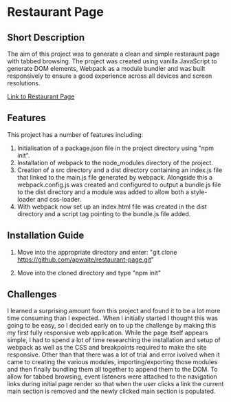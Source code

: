# Restaurant Page

## Short Description

The aim of this project was to generate a clean and simple restaraunt page with tabbed browsing. The project was created using vanilla JavaScript to generate DOM elements, Webpack as a module bundler and was built responsively to ensure a good experience across all devices and screen resolutions.

[Link to Restaurant Page](https://apwaite.github.io/restaurant-page/)

## Features

This project has a number of features including:

1. Initialisation of a package.json file in the project directory using "npm init".
2. Installation of webpack to the node_modules directory of the project.
3. Creation of a src directory and a dist directory containing an index.js file that linked to the main.js file generated by webpack. Alongside this a webpack.config.js was created and configured to output a bundle.js file to the dist directory and a module was added to allow both a style-loader and css-loader.
4. With webpack now set up an index.html file was created in the dist directory and a script tag pointing to the bundle.js file added.

## Installation Guide

1. Move into the appropriate directory and enter: "git clone https://github.com/apwaite/restaurant-page.git"

2. Move into the cloned directory and type "npm init"

## Challenges

I learned a surprising amount from this project and found it to be a lot more time consuming than I expected.. When I initially started I thought this was going to be easy, so I decided early on to up the challenge by making this my first fully responsive web application. While the page itself appears simple, I had to spend a lot of time researching the installation and setup of webpack as well as the CSS and breakpoints required to make the site responsive. Other than that there was a lot of trial and error ivolved when it came to creating the various modules, importing/exporting those modules and then finally bundling them all together to append them to the DOM. To allow for tabbed browsing, event listeners were attached to the navigation links during initial page render so that when the user clicks a link the current main section is removed and the newly clicked main section is populated.

